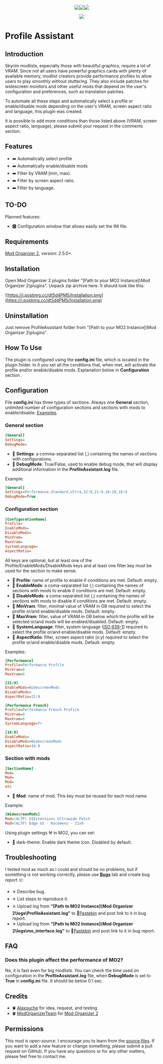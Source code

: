 <p align="center"><a href="https://ko-fi.com/maskedrpgfan"><img src="https://i.postimg.cc/Nj2mWwpw/Ko-fi-small.png"/></a><a href="https://buymeacoffee.com/maskedrpgfan"><img src="https://i.postimg.cc/MKTymBBH/Buy-Me-ACoffee-small.png"/></a><a href="https://www.patreon.com/maskedrpgfan"><img src="https://i.postimg.cc/28Knc5dw/Patreon-small.png"/></a></p>

<p align="center"><img src="https://i.postimg.cc/RZHJMrtV/Logo.png"/></p>

# Profile Assistant

## Introduction

Skyrim modlists, especially those with beautiful graphics, require a lot of VRAM. Since not all users have powerful graphics cards with plenty of available memory, modlist creators provide performance profiles to allow users to play smoothly without stuttering. They also include patches for widescreen monitors and other useful mods that depend on the user's configuration and preferences, such as translation patches.

To automate all these steps and automatically select a profile or enable/disable mods depending on the user's VRAM, screen aspect ratio and language, this plugin was created.

It is possible to add more conditions than those listed above (VRAM, screen aspect ratio, language), please submit your request in the comments section.

## Features

* ➡️ Automatically select profile
* ➡️ Automatically enable/disable mods
* ➡️ Filter by VRAM [min, max).
* ➡️ Filter by screen aspect ratio.
* ➡️ Filter by language.

## TO-DO

Planned features:

* 🅾️ Configuration window that allows easily set the INI file.

## Requirements

[Mod Organizer 2](https://www.nexusmods.com/skyrimspecialedition/mods/6194), version: 2.5.0+.

## Installation

Open Mod Organizer 2 plugins folder "[Path to your MO2 Instance]\Mod Organizer 2\plugins". Unpack zip archive here. It should look like this:

![https://i.postimg.cc/dt5d4PM5/Installation.png](https://i.postimg.cc/dt5d4PM5/Installation.png)

## Uninstallation

Just remove ProfileAssistant folder from "[Path to your MO2 Instance]\Mod Organizer 2\plugins".

## How To Use

The plugin is configured using the **config.ini** file, which is located in the plugin folder. In it you set all the conditions that, when met, will activate the profile and/or enable/disable mods. Explanation below in **Configuration** section .

## Configuration

File **config.ini** has three types of sections. Always one **General** section, unlimited number of configuration sections and sections with mods to enable/disable. [Examples](https://www.nexusmods.com/skyrimspecialedition/articles/7605).

### **General section**

```INI
[General]
Settings=
DebugMode=
```

* 🔹 **Settings**: a comma-separated list (,) containing the names of sections with configurations.
* 🔹 **DebugMode**: True/False, used to enable debug mode, that will display additional information in the **ProfileAssistant.log** file.

Example:

```INI
[General]
Settings=Performance,Standard,Ultra,32:9,21:9,16:10,16:9
DebugMode=True
```

### **Configuration section**

```INI
[ConfigurationName]
Profile=
EnableMods=
DisableMods=
MinVram=
MaxVram=
SystemLanguage=
AspectRatio=
```

All keys are optional, but at least one of the Profile/EnableMods/DisableMods keys and at least one filter key must be used for the section to make sense.

* 🔹 **Profile**: name of profile to enable if conditions are met. Default: empty.
* 🔹 **EnableMods**: a coma-separated list (,) containing the names of sections with mods to enable if conditions are met. Default: empty.
* 🔹 **DisableMods**: a coma-separated list (,) containing the names of sections with mods to disable if conditions are met. Default: empty.
* 🔹 **MinVram**: filter, minimal value of VRAM in GB required to select the profile or/and enable/disable mods. Default: empty.
* 🔹 **MaxVram**: filter, value of VRAM in GB below which the profile will be selected or/and mods will be enabled/disabled. Default: empty.
* 🔹 **SystemLanguage**: filter, system language ([ISO 639-1](https://localizely.com/iso-639-1-list/)) required to select the profile or/and enable/disable mods. Default: empty.
* 🔹 **AspectRatio**: filter, screen aspect ratio (x:y) required to select the profile or/and enable/disable mods. Default: empty.

Examples:

```INI
[Performance]
Profile=Performance Profile
MinVram=0
MaxVram=6

[21:9]
EnableMods=WidescreenMods
DisableMods=
AspectRatio=21:9

[Performance French]
Profile=Performance French Profile
MinVram=0
MaxVram=6
SystemLanguage=fr

[16:9]
EnableMods=
DisableMods=WidescreenMods
AspectRatio=16:9

```

### **Section with mods**

```INI
[SectionName]
Mod=
Mod=
Mod=
etc
```

* 🔹 **Mod**: name of mod. This key must be reused for each mod name.

Example:

```INI
[WidescreenMods]
Mod=(ALTP) UIExtensions Ultrawide Patch
Mod=(ALTP) Edge UI - Racemenu - 21x9
```

Using plugin settings ⚒️ in MO2, you can set:

* 🔹 dark-theme: Enable dark theme icon. Disabled by default.

## Troubleshooting

I tested mod as much as I could and should be no problems, but if something is not working correctly, please use **[Bugs](https://www.nexusmods.com/skyrimspecialedition/mods/132024?tab=bugs)** tab and create bug report ☠️:

* ✳️ Describe bug.
* ✳️ List steps to reproduce it.
* ✳️ Upload log from **"[Path to MO2 Instance]\Mod Organizer 2\logs\ProfileAssistant.log"** to 🔗[Pastebin](https://pastebin.com/) and post link to it in bug report.
* ✳️ Upload log from **"[Path to MO2 Instance]\Mod Organizer 2\logs\mo_interface.log"** to 🔗[Pastebin](https://pastebin.com/) and post link to it in bug report.

## FAQ

### Does this plugin affect the performance of MO2?

No, it is fast even for big modlists. You can check the time used on configuration in the **ProfileAssistant.log** file, when **DebugMode** is set to **True** in **config.ini** file. It should be below 0.1 sec.

## Credits

* 🍀 [Alaxouche](https://www.nexusmods.com/skyrimspecialedition/users/57127132) for idea, request, and testing.
* 🍀 [ModOrganizerTeam](https://www.nexusmods.com/skyrimspecialedition/users/223095186) for [Mod Organizer 2](https://www.nexusmods.com/skyrimspecialedition/mods/6194)

## Permissions

This mod is open-source. I encourage you to learn from the [source files](https://github.com/MaskedRPGFan/Profile-Assistant). If you want to add a new feature or change something, please submit a pull request on GitHub. If you have any questions or for any other matters, please feel free to contact me.
